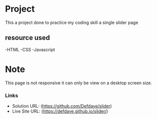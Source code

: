 # Project
This a project done to practice my coding skill a single slider page 

## resource used
-HTML
-CSS
-Javascript

# Note 
This page is not responsive it can only be view on a desktop screen size.

### Links

- Solution URL: (https://github.com/Defdave/slider)
- Live Site URL: (https://defdave.github.io/slider/)
